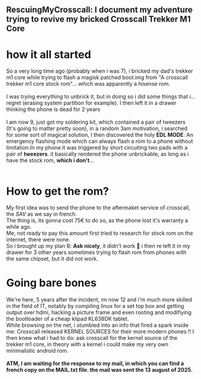 RescuingMyCrosscall: 
I document my adventure trying to revive my bricked Crosscall Trekker M1 Core 
<br>
---
# how it all started
So a very long time ago (probably when i was 7), i bricked my dad's trekker m1 core while trying to flash a magisk patched boot.img from "A crosscall trekker m1 core stock rom"... which was apparently a hisense rom.<br><br>
I was trying everything to unbrick it, but in doing so i did some things that i... regret (erasing system partition for example). I then left it in a drawer thinking the phone is dead for 2 years<br><br>I am now 9, just got my soldering kit, which contained a pair of tweezers (It's going to matter pretty soon), in a random 3am motivation, i searched for some sort of magical solution, I then discovered the holy **EDL MODE**: An emergency flashing mode which can always flash a rom to a phone without limitation.In my phone it was triggered by short circuiting two pads with a pair of **tweezers**. it basically rendered the phone unbrickable, as long as i have the stock rom, **which i don't**...
<br><br>
# How to get the rom?
My first idea was to send the phone to the aftermaket service of crosscall, the *SAV* as we say in french.<br>
The thing is, its gonna cost 75€ to do so, as the phone lost it's warranty a while ago.<br>
Me, not ready to pay this amount first tried to research for stock rom on the internet, there were none.<br>
So i brought up my plan B: **Ask nicely**, it didn't work 🥲
i then re left it in my drawer for 3 other years sometimes trying to flash rom from phones with the same chipset, but it did not work.

# Going bare bones
We're here, 5 years after the incident, im now 12 and i'm much more skilled in the field of IT, notably by compiling linux for a set top box and getting output over hdmi, hacking a picture frame and even rooting and modifiying the bootloader of a cheap klipad KL638DK tablet.<br>
While browsing on the net, i stumbled into an info that fired a spark inside me: Crosscall released KERNEL SOURCES for their more modern phones !! I then knew what i had to do: ask crosscall for the kernel source of the trekker m1 core, in theory with a kernel i could make my very own minimalistic android rom.<br><br>
**ATM, I am waiting for the response to my mail, in which you can find a french copy on the MAIL.txt file. the mail was sent the 13 august of 2025.**
